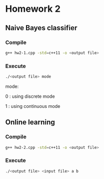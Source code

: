 # Homework 2

## Naive Bayes classifier

### Compile

```bash
g++ hw2-1.cpp -std=c++11 -o <output file>
```

### Execute

```bash
./<output file> mode
```

mode:

0 : using discrete mode

1 : using continuous mode

## Online learning

### Compile

```bash
g++ hw2-2.cpp -std=c++11 -o <output file>
```

### Execute

```bash
./<output file> <input file> a b
```